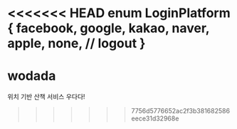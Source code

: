 <<<<<<< HEAD
enum LoginPlatform {
facebook,
google,
kakao,
naver,
apple,
none, // logout
}
=======
# wodada
위치 기반 산책 서비스 우다다!
>>>>>>> 7756d5776652ac2f3b381682586eece31d32968e
